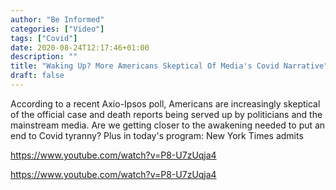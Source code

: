 ```yaml
---
author: "Be Informed"
categories: ["Video"]
tags: ["Covid"]
date: 2020-08-24T12:17:46+01:00
description: ""
title: "Waking Up? More Americans Skeptical Of Media's Covid Narrative"
draft: false
---
```


According to a recent Axio-Ipsos poll, Americans are increasingly skeptical of the official case and death reports being served up by politicians and the mainstream media. Are we getting closer to the awakening needed to put an end to Covid tyranny? Plus in today's program: New York Times admits 

https://www.youtube.com/watch?v=P8-U7zUqja4

https://www.youtube.com/watch?v=P8-U7zUqja4